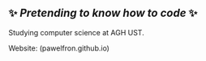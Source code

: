 ## ✨ *Pretending to know how to code* ✨

Studying computer science at AGH UST.

Website: (pawelfron.github.io)
